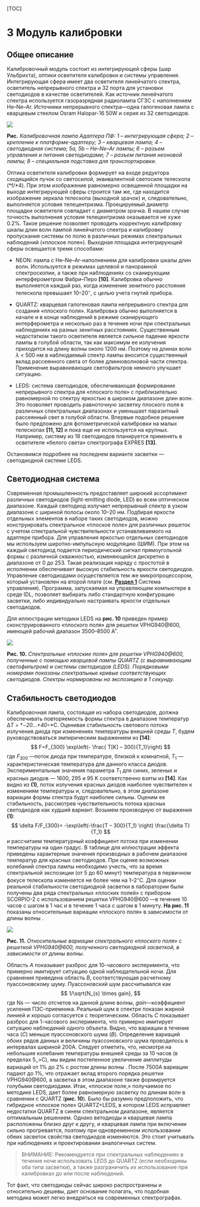 [TOC]

# 3 Модуль калибровки
## Общее описание

Калибровочный модуль состоит из интегрирующей сферы (шар Ульбрихта), оптики осветителя калибровки и системы управления. Интегрирующая сфера имеет два осветителя линейчатого спектра, осветитель непрерывного спектра и 32 порта для установки светодиодов в качестве осветителей. Как источник линейчатого спектра используется газоразрядная радиолампа СГ3С с наполнением He–Ne–Ar. Источники непрерывного спектра—одна галогеновая лампа с кварцевым стеклом Osram Halopar-16 50W и серия из 32 светодиодов.

![](pic/bomba.png)

**Рис.** *Калибровочная лампа Адаптера ПФ: 1 – интегрирующая сфера; 2 – крепление к платформе-адаптеру; 3 – кварцевая лампа; 4 – светодиодная система; 5a, 5b – He–Ne–Ar лампы; 6 – разъем управления и питания светодиодами; 7 – разъем питания неоновой лампы; 8 – специальная подставка для транспортировки.*

Оптика осветителя калибровки формирует на входе редуктора сходящийся пучок со светосилой, эквивалентной светосиле телескопа (*f/*4). При этом изображение равномерно освещенной площадки на выходе интегрирующей сферы строится там же, где находится изображение зеркала телескопа (выходной зрачок) и, следовательно, выполняется условие телецентризма. Проецируемый диаметр площадки осветителя совпадает с диаметром зрачка. В нашем случае точность выполнения условия телецентризма оказывается не хуже 0.2%. Такое решение позволяет проводить корректную калибровку шкалы длин волн лампой линейчатого спектра и калибровку пропускания системы по полю в различных режимах спектральных наблюдений («плоское поле»). Выходная площадка интегрирующей сферы освещается тремя способами:

- NEON: лампа с He–Ne–Ar-наполнением для калибровки шкалы длин волн. Используется в режимах щелевой и панорамной спектроскопии, а также при наблюдениях со сканирующим интерферометром Фабри–Перо **[10]**. Калибровка обычно выполняется каждый раз, когда изменение зенитного расстояния телескопа превышает 10–20<sup>◦</sup>, с целью учета гнутий прибора.

- QUARTZ: кварцевая галогеновая лампа непрерывного спектра для создания «плоского поля». Калибровка обычно выполняется в начале и в конце наблюдений в режиме сканирующего интерферометра и несколько раз в течение ночи при спектральных наблюдениях на разных зенитных расстояниях. Существенным недостатком такого осветителя является сильное падение яркости лампы в голубой области, так как максимум ее излучения приходится на длину волны около 1200 нм. Поэтому на длинах волн *λ <* 500 нм в наблюдаемый спектр лампы вносится существенный вклад рассеянного света от более длинноволновой части спектра. Применение выравнивающих светофильтров немного улучшает ситуацию.

- LEDS: система светодиодов, обеспечивающая формирование непрерывного спектра для «плоского поля» с приблизительно равномерной по спектру яркостью в широком диапазоне длин волн. Это позволяет проводить равноточную засветку плоского поля в различных спектральных диапазонах и уменьшает паразитный рассеянный свет в голубой области. Впервые подобное решение было предложено для фотометрической калибровки на малых телескопах **[11, 12]** и пока еще не используется на крупных. Например, систему из 18 светодиодов планируется применять в осветителе «белого света» спектрографа EXPRES **[13]**.


Остановимся подробнее на последнем варианте засветки — светодиодной системе LEDS.



## Светодиодная система

Современная промышленность предоставляет широкий ассортимент различных светодиодов (light-emitting diode, LED) во всем оптическом диапазоне. Каждый светодиод излучает непрерывный спектр в узком диапазоне с шириной полосы около 10–20 нм. Подбирая яркости отдельных элементов в наборе таких светодиодов, можно конструировать спектральное «плоское поле» для различных решеток с учетом спектральной чувствительности устанавливаемого на адаптере прибора. Для управления яркостью отдельных светодиодов мы используем широтно-импульсную модуляцию (ШИМ). При этом на каждый светодиод подается периодический сигнал прямоугольной формы с различной скважностью, изменяющейся дискретно в диапазоне от 0 до 253. Такая реализация наряду с простотой в исполнении обеспечивает высокую стабильность яркости светодиодов. Управление светодиодами осуществляется тем же микропроцессором, который установлен на второй плате (см. [**Раздел 1**](1_Intro.md) Система управления). Программа, запускаемая на управляющем компьютере в среде IDL, позволяет выбирать либо стандартную конфигурацию засветки, либо индивидуально настраивать яркости отдельных светодиодов.

Для иллюстрации методики LEDS на **рис. 10** приведен пример сконструированного «плоского поля» для решетки VPHG940@600, имеющей рабочий диапазон 3500–8500 A˚.

![](pic/LEDS_example.png)

**Рис. 10.** *Спектральные «плоские поля» для решетки VPHG940@600, полученные c помощью кварцевой лампы QUARTZ (с выравнивающим светофильтром) и системы светодиодов (LEDS). Порядковыми номерами показаны спектральные кривые соответствующих светодиодов. Спектры нормированы на экспозицию в 1 секунду.*


## Стабильность светодиодов

Калибровочная лампа, состоящая из набора светодиодов, должна обеспечивать повторяемость формы спектра в диапазоне температур Δ*T* = *−*20...+40*◦*C. Оценивая стабильность светового потока излучения диода при изменениях температуры внешней среды *T*, будем руководствоваться эмпирическим выражением из **[14]**:
$$
 F=F_{300} \exp\left(- \frac{ T[K] – 300}{T_1}\right)
$$
где *F*<sub>300</sub> —поток диода при температуре, близкой к комнатной, *T*<sub>1</sub> — характеристическая температура для данного класса диодов. Экспериментальные значения параметра *T*<sub>1</sub> для синих, зеленых и красных диодов — 1600, 295 и 95 K соответственно взяты из **[14]**. Как видно из **(1)**, поток излучения красных диодов наиболее чувствителен к изменениям температуры и, следовательно, в этом диапазоне вариации формы спектра будут наиболее сильны. Оценим ее стабильность, рассмотрев чувствительность потока красных светодиодов как худший вариант. Возьмем производную от выражения **(1)**:
$$
\delta F/F_{300}= -\exp\left(-\frac{T – 300}{T_1} \right) \frac{\delta T}{T_1}
$$
и рассчитаем температурный коэффициент потока при изменении температуры на один градус. В таблице для иллюстрации эффекта приведены характерные значения производных в рабочем диапазоне температур для красных светодиодов. При оценке возможных колебаний спектра лампы необходимо учесть, что за время спектральной экспозиции (от 5 до 60 минут) температура в первичном фокусе телескопа изменяется не более чем на 1–2<sup>◦</sup>C. Для оценки реальной стабильности светодиодной засветки в лаборатории были получены два ряда спектральных «плоских полей» с прибором SCORPIO-2 с использованием решетки VPHG940@600 —в течение 10 часов c шагом в 1 час и в течение 1 часа с шагом в 1 минуту. **На рис. 11** показаны относительные вариации «плоского поля» в зависимости от длины волны . 

![](pic/LEDstab.png)

**Рис. 11.** *Относительные вариации спектрального «плоского поля» с решеткой VPHG940@600, полученного светодиодной засветкой, в зависимости от длины волны.*


Область *A* показывает разброс для 10-часового эксперимента, что примерно имитирует ситуацию одной наблюдательной ночи. Для сравнения приведена область *B*, соответствующая расчетному пуассоновскому шуму. Пуассоновский шум рассчитывался как
$$
1/\sqrt{N_{s} \times gain},
$$
где  Ns — число отсчетов на данной длине волны, *gain*—коэффициент усиления ПЗС-приемника. Реальный шум в спектре показан жирной линией и хорошо согласуется с теоретическим. Область *C* показывает разброс для 1-часового эксперимента, что примерно имитирует ситуацию наблюдений одного объекта. Видно, что вариации в течение часа (*C*) меньше пуассоновского шума (*B*). Определение вариаций обоих рядов данных и величины пуассоновского шума проводилось в интервалах шириной 200A.  Следует отметить, что, несмотря на небольшие колебания  температуры внешней среды за 10 часов (в пределах 5<sub>◦</sub>>C), мы видим постепенное увеличение амплитуды вариаций от 1% до 2% с ростом длины волны . После 7500A вариации падают до 1%, что отражает вклад второго порядка решетки VPHG940@600, а засветка в этом диапазоне также формируется голубыми светодиодами. Итак, «плоское поле,» получаемое по методике LEDS, дает более равномерную засветку по длинам волн в сравнении с QUARTZ (**рис. 10**). Было бы разумно предположить, что гибридное «плоское поле» QUARTZ+LEDS, в котором LEDS исправляет  недостатки QUARTZ в синем спектральном диапазоне, является оптимальным решением. Однако ветодиоды и кварцевая лампа расположены близко друг к другу, и кварцевая лампа при включении сильно прогревается, поэтому при одновременном использовании обеих засветок свойства светодиодов изменяются. Это стоит учитывать при наблюдениях и проектировании аналогичных систем. 

> ВНИМАНИЕ: Рекомендуется при спектральных наблюдениях в течение ночи использовать LEDS до QUARTZ (если необходимы оба типа засветки), а также разграничить их использование при калибровках до или после наблюдений.

Тот факт, что светодиоды сейчас широко распространены и относительно дешевы, дает основание полагать, что подобная методика может легко внедряться на современных спектрографах.

